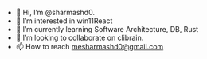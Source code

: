 - 👋 Hi, I’m @sharmashd0.
- 👀 I’m interested in win11React 
- 🌱 I’m currently learning Software Architecture, DB, Rust
- 💞️ I’m looking to collaborate on clibrain.
- 📫 How to reach mesharmashd0@gmail.com

<!---
sharmashd0/sharmashd0 is a ✨ special ✨ repository because its `README.md` (this file) appears on your GitHub profile.
You can click the Preview link to take a look at your changes.
--->
